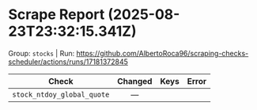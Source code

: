 # Scrape Report (2025-08-23T23:32:15.341Z)

Group: `stocks`  |  Run: https://github.com/AlbertoRoca96/scraping-checks-scheduler/actions/runs/17181372845

| Check | Changed | Keys | Error |
|---|:---:|:--|:--|
| `stock_ntdoy_global_quote` | — |  |  |
